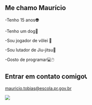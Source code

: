 ## Me chamo Maurício


-Tenho 15 anos👽

-Tenho um dog🐶

-Sou jogador de vôlei 🏐

-Sou lutador de Jiu-jitsu🥋

-Gosto de programar💻🖱️

## Entrar em contato comigo📞

mauricio.tobias@escola.pr.gov.br

![](https://tenor.com/huKXifqLXIa.gif)
